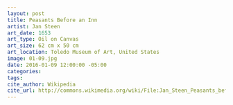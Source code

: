 ```yaml
---
layout: post
title: Peasants Before an Inn
artist: Jan Steen
art_date: 1653
art_type: Oil on Canvas
art_size: 62 cm x 50 cm
art_location: Toledo Museum of Art, United States
image: 01-09.jpg
date: 2016-01-09 12:00:00 -05:00
categories:
tags:
cite_author: Wikipedia
cite_url: http://commons.wikimedia.org/wiki/File:Jan_Steen_Peasants_before_an_Inn.jpg
---
```

